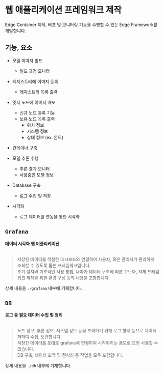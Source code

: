 # 웹 애플리케이션 프레임워크 제작
Edge Container 제작, 배포 및 모니터링 기능을 수행할 수 있는 Edge Framework를 개발합니다.<br>

## 기능, 요소
- 모델 이미지 빌드
  - 빌드 과정 모니터
  
- 레지스트리에 이미지 등록
  - 레지스트리 목록 출력
  
- 엣지 노드에 이미지 배포
  - 신규 노드 등록 기능
  - 보유 노드 목록 출력
    - 위치 정보
    - 시스템 정보
    - 상태 정보 (ex. 온도)

- 컨테이너 구축

- 모델 추론 수행
  - 추론 결과 모니터
  - 사용중인 모델 정보
  
- Database 구축
  - 로그 수집 및 저장

- 시각화
  - 로그 데이터를 연동을 통한 시각화

## ```Grafana```
**데이터 시각화 웹 어플리케이션**<br>
<br>
> 저장된 데이터를 적절한 대시보드와 연결하여 사용자, 혹은 관리자가 편리하게 조회할 수 있도록 돕는 프레임워크입니다.<br>
초기 설치와 기초적인 사용 방법, 나아가 데이터 구축에 따른 고도화, 자체 프레임워크 제작을 위한 환경 구성 등의 내용을 포함합니다.<br>

상세 내용을 ```./grafana``` 내부에 기재합니다.

## ```DB```
**로그 등 필요 데이터 수집 및 정리**<br>
<br>
> 노드 정보, 추론 정보, 시스템 정보 등을 조회하기 위해 로그 형태 등으로 데이터화하여 수집, 보관합니다.<br>
저장한 데이터를 토대로 grafana에 연결하여 시각화하는 용도로 또한 사용할 수 있습니다.<br>
DB 구축, 데이터 조작 및 전처리 등 작업을 모두 포함합니다.<br>

상세 내용을 ```./db``` 내부에 기재합니다.
